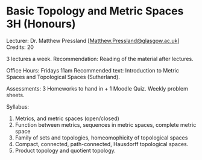 # Basic Topology and Metric Spaces 3H (Honours)
Lecturer: Dr. Matthew Pressland [Matthew.Pressland@glasgow.ac.uk]
Credits: 20


3 lectures a week. Recommendation: Reading of the material after lectures.

Office Hours: Fridays 11am 
Recommended text: Introduction to Metric Spaces and Topological Spaces
(Sutherland).

Assessments: 3 Homeworks to hand in + 1 Moodle Quiz. Weekly problem sheets.

Syllabus:
1. Metrics, and metric spaces (open/closed)
2. Function between metrics, sequences in metric spaces, complete metric space
3. Family of sets and topologies, homeomophicity of topological spaces
4. Compact, connected, path-connected, Hausdorff topological spaces. 
5. Product topology and quotient topology.
